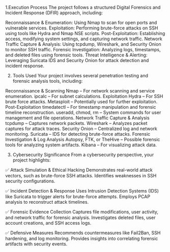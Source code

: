 1.Execution Process
The project follows a structured Digital Forensics and Incident Response (DFIR) approach, including:

Reconnaissance & Enumeration: Using Nmap to scan for open ports and vulnerable services.
Exploitation: Performing brute-force attacks on SSH using tools like Hydra and Nmap NSE scripts.
Post-Exploitation: Establishing access, modifying system settings, and capturing network traffic.
Network Traffic Capture & Analysis: Using tcpdump, Wireshark, and Security Onion to monitor SSH traffic.
Forensic Investigation: Analyzing logs, timestamps, and deleted files using forensic tools.
Threat Intelligence & Alerting: Leveraging Suricata IDS and Security Onion for attack detection and incident response.

2. Tools Used
Your project involves several penetration testing and forensic analysis tools, including:

Reconnaissance & Scanning
Nmap – For network scanning and service enumeration.
ipcalc – For subnet calculations.
Exploitation
Hydra – For SSH brute force attacks.
Metasploit – Potentially used for further exploitation.
Post-Exploitation
timedatectl – For timestamp manipulation and forensic timeline reconstruction.
useradd, chmod, rm – System commands for user management and file operations.
Network Traffic Capture & Analysis
tcpdump – Captures network packets.
Wireshark – Analyzes packet captures for attack traces.
Security Onion – Centralized log and network monitoring.
Suricata – IDS for detecting brute-force attacks.
Forensic Investigation & Log Analysis
Autopsy, FTK, or TheHive – Possible forensic tools for analyzing system artifacts.
Kibana – For visualizing attack data.

3. Cybersecurity Significance
From a cybersecurity perspective, your project highlights:

✅ Attack Simulation & Ethical Hacking
Demonstrates real-world attack vectors, such as brute-force SSH attacks.
Identifies weaknesses in SSH security configurations.

✅ Incident Detection & Response
Uses Intrusion Detection Systems (IDS) like Suricata to trigger alerts for brute-force attempts.
Employs PCAP analysis to reconstruct attack timelines.

✅ Forensic Evidence Collection
Captures file modifications, user activity, and network traffic for forensic analysis.
Investigates deleted files, user account creations, and SSH access logs.

✅ Defensive Measures
Recommends countermeasures like Fail2Ban, SSH hardening, and log monitoring.
Provides insights into correlating forensic artifacts with security events.
